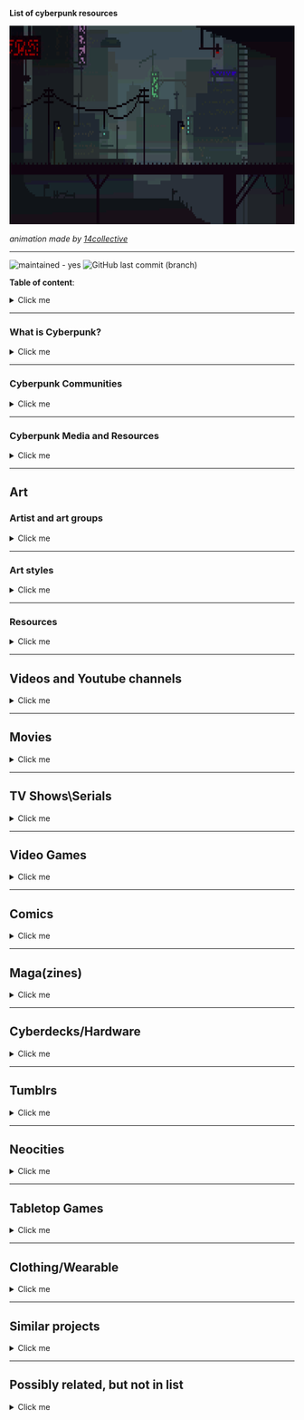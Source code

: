 __List of cyberpunk resources__


<img src="https://raw.githubusercontent.com/the29a/cyberpunk/02eae9a9c8568be4a276da3888d7dd876f54f084/media/Nightcity%20Animation.gif" width="700" height="350">

_animation made by [14collective](https://14collective.itch.io/pixel-art-background-backdrops-jungles-cities-and-underwater)_

---

![maintained - yes](https://img.shields.io/badge/maintained-yes-blue)
![GitHub last commit (branch)](https://img.shields.io/github/last-commit/the29a/cyberpunk/main)

__Table of content__:
<details>
  <summary>Click me</summary>

- [Art](#art)
  - [Artist and art groups](#artist-and-art-groups)
    - [Banksy](#banksy)
    - [Survival Research Laboratories](#survival-research-laboratories)
    - [Sheng Lam](#sheng-lam)
    - [Paul Chadeisson](#paul-chadeisson)
    - [Josan Gonsales (Death Burger)](#josan-gonsales-death-burger)
    - [Simon Stålenhag](#simon-stålenhag)
    - [Chris Doretz](#chris-doretz)
    - [Pixel Jeff](#pixel-jeff)
  - [Art styles](#art-styles)
    - [Glitch Art](#glitch-art)
    - [New Aesthetic](#new-aesthetic)
    - [Net Art](#net-art)
    - [Street Art](#street-art)
    - [Pixel Art](#pixel-art)
    - [ASCII art](#ascii-art)
    - [Robotic Artwork](#robotic-artwork)
  - [Resources](#resources)
- [Videos and Youtube channels](#videos-and-youtube-channels)
  - [Youtube channels](#youtube-channels)
  - [Cyberpunk Documentary](#cyberpunk-documentary)
  - [BBS the Documentary](#bbs-the-documentary)
- [Movies](#movies)
  - [Ghost in the Shell](#ghost-in-the-shell)
  - [Gamer](#gamer)
  - [Alita: Battle Angel](#alita-battle-angel)
  - [Blade Runner](#blade-runner)
    - [Blade Runner](#blade-runner-1)
    - [Blade Runner 2049](#blade-runner-2049)
  - [The Matrix Trilogy](#the-matrix-trilogy)
    - [The Matrix](#the-matrix)
    - [The Matrix Reloaded](#the-matrix-reloaded)
    - [The Matrix Revolutions](#the-matrix-revolutions)
  - [Ready Player One](#ready-player-one)
  - [Upgrade](#upgrade)
  - [The Fifth Element](#the-fifth-element)
  - [Minority Report](#minority-report)
  - [Oblivion](#oblivion)
  - [TRON:](#tron)
    - [TRON](#tron-1)
    - [TRON: Legacy](#tron-legacy)
  - [Looper](#looper)
  - [Total Recall](#total-recall)
    - [Total Recall](#total-recall-1)
    - [Total Recall (remake)](#total-recall-remake)
  - [Elysium](#elysium)
  - [Chappie](#chappie)
  - [A.I. Artificial Intelligence](#ai-artificial-intelligence)
  - [Equilibrium](#equilibrium)
  - [Dredd](#dredd)
    - [Judge Dredd](#judge-dredd)
    - [Dredd](#dredd-1)
  - [I, Robot](#i-robot)
  - [Fortress](#fortress)
  - [Cyborg 2](#cyborg-2)
  - [Grid Runners (Virtual Combat)](#grid-runners-virtual-combat)
  - [Until the end of the world](#until-the-end-of-the-world)
  - [Hardware](#hardware)
  - [Cyberpunk (90's documentary)](#cyberpunk-90s-documentary)
  - [Techno Warriors (Dian zi ge men zhan shi)](#techno-warriors-dian-zi-ge-men-zhan-shi)
  - [Cypher](#cypher)
  - [New Rose Hotel](#new-rose-hotel)
  - [Webmaster](#webmaster)
  - [Gattaca](#gattaca)
  - [Brazil](#brazil)
  - [Zero Theorem](#zero-theorem)
  - [13th Floor](#13th-floor)
  - [Nirvana](#nirvana)
  - [Johnny Mnemonic](#johnny-mnemonic)
  - [Strange days](#strange-days)
  - [Lawnmower Man](#lawnmower-man)
  - [Dark City](#dark-city)
  - [La Jetée](#la-jetée)
  - [Metropolis (1927)](#metropolis-1927)
  - [Hackers](#hackers)
  - [Technotise: Edit and I](#technotise-edit-and-i)
  - [Kamikaze 1989](#kamikaze-1989)
  - [Hands of Steel (Vendetta dal futuro)](#hands-of-steel-vendetta-dal-futuro)
  - [Class of 1999](#class-of-1999)
  - [Crime Zone](#crime-zone)
  - [Full Metal Yakuza (Full Metal gokudô)](#full-metal-yakuza-full-metal-gokudô)
  - [2047: Virtual Revolution](#2047-virtual-revolution)
  - [Advantageous](#advantageous)
  - [Ares](#ares)
  - [Finch](#finch)
  - [Anon (2018)](#anon-2018)
- [TV Shows\\Serials](#tv-showsserials)
  - [Aeon Flux](#aeon-flux)
  - [Almost Human](#almost-human)
  - [Altered Carbon](#altered-carbon)
  - [Black Mirror](#black-mirror)
  - [Blade Runner: Black Lotus](#blade-runner-black-lotus)
  - [Caprica](#caprica)
  - [Continuum (I'll Follow You Down)](#continuum-ill-follow-you-down)
  - [Cowboy Bebop (2021 TV series)](#cowboy-bebop-2021-tv-series)
  - [Dark](#dark)
  - [Devs](#devs)
  - [Dollhouse](#dollhouse)
  - [Electric Dreams](#electric-dreams)
  - [Firefly](#firefly)
  - [Fringe](#fringe)
  - [Humans](#humans)
  - [Love, Death \& Robots](#love-death--robots)
  - [Mr. Robot](#mr-robot)
  - [Sense8](#sense8)
  - [Stargate SG-1](#stargate-sg-1)
  - [The Expanse](#the-expanse)
  - [Westworld](#westworld)
- [Video Games](#video-games)
  - [2064: Read Only Memories](#2064-read-only-memories)
  - [Beneath a Steel Sky](#beneath-a-steel-sky)
  - [Blade Runner](#blade-runner-2)
  - [Cloudpunk](#cloudpunk)
    - [Cloudpunk](#cloudpunk-1)
    - [Cloudpunk - City of Ghosts](#cloudpunk---city-of-ghosts)
  - [CyberPunk 2077](#cyberpunk-2077)
    - [CyberPunk 2077](#cyberpunk-2077-1)
    - [Cyberpunk 2077: Phantom Liberty](#cyberpunk-2077-phantom-liberty)
  - [Cypher](#cypher-1)
  - [Deus Ex Machina](#deus-ex-machina)
  - [Deus Ex](#deus-ex)
    - [Deus Ex](#deus-ex-1)
    - [Deus Ex: Human Revolution](#deus-ex-human-revolution)
    - [Deus Ex: Mankind Divided](#deus-ex-mankind-divided)
  - [ExaPunks](#exapunks)
  - [SHENZHEN I/O](#shenzhen-io)
  - [Eliza](#eliza)
  - [Gamedec](#gamedec)
  - [Gemini Rue](#gemini-rue)
  - [Gunpoint](#gunpoint)
  - [\>observer\_](#observer_)
  - [Orwell](#orwell)
    - [Orwell: Keeping an Eye On You](#orwell-keeping-an-eye-on-you)
    - [Orwell: Ignorance is Strength](#orwell-ignorance-is-strength)
  - [RUINER](#ruiner)
  - [Satellite Reign](#satellite-reign)
  - [Shadowrun](#shadowrun)
    - [Shadowrun Returns](#shadowrun-returns)
    - [Shadowrun: Dragonfall](#shadowrun-dragonfall)
    - [Shadowrun: Hong Kong](#shadowrun-hong-kong)
  - [Snatcher](#snatcher)
  - [System Shock](#system-shock)
    - [System Shock](#system-shock-1)
    - [System Shock 2](#system-shock-2)
  - [Technobabylon](#technobabylon)
  - [Uplink](#uplink)
  - [Hacknet](#hacknet)
  - [VA-11 Hall-A](#va-11-hall-a)
  - [VirtuaVerse](#virtuaverse)
  - [Watch Dogs](#watch-dogs)
    - [Watch Dogs](#watch-dogs-1)
    - [Watch Dogs 2](#watch-dogs-2)
  - [while True: learn()](#while-true-learn)
- [Comics](#comics)
  - [Transmetropolitan](#transmetropolitan)
  - [Judge Dredd](#judge-dredd-1)
  - [Hacktivist](#hacktivist)
  - [Huxley](#huxley)
- [Maga(zines)](#magazines)
  - [n-o-d-e zine](#n-o-d-e-zine)
  - [Lainzine](#lainzine)
  - [2600 The Hacker Quarterly](#2600-the-hacker-quarterly)
  - [CYBR](#cybr)
- [Cyberdecks/Hardware](#cyberdeckshardware)
- [Tumblrs](#tumblrs)
- [Neocities](#neocities)
- [Tabletop Games](#tabletop-games)
  - [Cryptomancer RPG](#cryptomancer-rpg)
- [Clothing/Wearable](#clothingwearable)
- [Similar projects](#similar-projects)
- [Possibly related, but not in list](#possibly-related-but-not-in-list)
  - [TV Shows\\Serials](#tv-showsserials-1)
    - [Battlestar Galactica](#battlestar-galactica)

</details>

---

### What is Cyberpunk?
<details>
  <summary>Click me</summary>

- [A Cyberpunk Manifesto](http://blog.9while9.com/manifesto-anthology/1997.html) by Christian As. Kirtchev. (1997)
- [https://cyberpunkforums.com/viewtopic.php?id=361](https://cyberpunkforums.com/viewtopic.php?id=361)
- [https://wiki.installgentoo.com/index.php?title=Cyberpunk](https://wiki.installgentoo.com/index.php?title=Cyberpunk)

</details>

---

### Cyberpunk Communities
<details>
  <summary>Click me</summary>

- [reddit.com/r/cyberpunk](https://www.reddit.com/r/Cyberpunk)
- [cyberpunkforums.com/](http://www.cyberpunkforums.com/)
- [lainchan.org/](https://lainchan.org/)
- [new.systemspace.network/](https://new.systemspace.network/)
- [Dangeru.us/](https://dangeru.us/)
- [Anon.Cafe/cyber](https://anon.cafe/cyber/)
- [Wirechan.org/cyber](https://wirechan.org/cy/)
- [8kun.top/cyber](https://8kun.top/cyber/index.html)

</details>

---

### Cyberpunk Media and Resources
<details>
  <summary>Click me</summary>

- [https://www.exolymph.news/](https://www.exolymph.news/) (archived)
- [https://blackfogzine.org/](https://blackfogzine.org/)
- [http://www.planetdamage.com/](http://www.planetdamage.com/)
- [http://www.cyberpunkreview.com/](http://www.cyberpunkreview.com/)
- [https://cyberpunked.org/](https://cyberpunked.org/)
- [https://n-o-d-e.net](https://n-o-d-e.net)
- [https://jinteki.industries/](https://jinteki.industries/)
- [https://cyberpunkdatabase.net/](https://cyberpunkdatabase.net/)
- [http://project.cyberpunk.ru/idb/](http://project.cyberpunk.ru/idb/)
- [http://project.cyberpunk.ru/lib/](http://project.cyberpunk.ru/lib/)

</details>

---

## Art
### Artist and art groups
<details>
  <summary>Click me</summary>

#### Banksy
Banksy is a pseudonymous England-based street artist, political activist and film director whose real name and identity remain unconfirmed and the subject of speculation. His works of political and social commentary have appeared on streets, walls and bridges throughout the world.
- [Official Website](http://banksy.co.uk/)
- [Wikipedia: Banksy](https://en.wikipedia.org/wiki/Banksy)

#### Survival Research Laboratories
Survival Research Laboratories (SRL) is an American performance art group that pioneered the genre of large-scale machine performance. Founded in 1978 by Mark Pauline, the group is known in particular for their performances where custom-built machines, often robotic, compete to destroy each other.
- [Official Website](http://www.srl.org/)
- [Wikipedia: Survival Research Laboratories](https://en.wikipedia.org/wiki/Survival_Research_Laboratories)

#### Sheng Lam
Freelance concept artist.
- [Artstation](https://www.artstation.com/shenglam)

#### Paul Chadeisson
Freelance concept artist.
- [Artstation](https://www.artstation.com/pao)

#### Josan Gonsales (Death Burger) 
- [tumblr](https://deathherald.tumblr.com/)
- [citatel9](https://citadel9.com/)
- [twitter](https://twitter.com/b378unit)

#### Simon Stålenhag
Simon Stålenhag (b. 1984) is the internationally acclaimed author and artist behind The Electric State, Tales from the Loop and Things from the Flood. His highly imaginative images and stories depicting illusive sci-fi phenomena in mundane, hyper-realistic Scandinavian and American landscapes have made Stålenhag one of the most sought-after visual storytellers in the world.
- [Official Website](https://www.simonstalenhag.se/index.html)

#### Chris Doretz
Concept Artist, Industrial Designer
- [Artstation](https://cdodez.artstation.com/)

#### Pixel Jeff
Pixel Artist / Freelancer
- [Artstation](https://pixeljeff1995.artstation.com/)

</details>

---

### Art styles
<details>
  <summary>Click me</summary>

#### Glitch Art
Glitch art is the practice of using digital or analog errors for aesthetic purposes by either corrupting digital data or physically manipulating electronic devices.
- [Wikipedia: Glitch art](https://en.wikipedia.org/wiki/Glitch_art)

#### New Aesthetic 
The New Aesthetic is a term coined by James Bridle used to refer to the increasing appearance of digital technology and the Internet in the physical world, and the blending of virtual and physical. The phenomenon has been around for a long time but James Bridle articulated the notion through a series of talks and observations.
- [Wikipedia: New Aesthetic](https://en.wikipedia.org/wiki/New_Aesthetic)

#### Net Art
Internet art (also known as net art) is a form of new media art distributed via the Internet. This form of art circumvents the traditional dominance of the physical gallery and museum system. In many cases, the viewer is drawn into some kind of interaction with the work of art. Artists working in this manner are sometimes referred to as net artists. 
- [Wikipedia: Internet art](https://en.wikipedia.org/wiki/Internet_art)

#### Street Art 
Street art is visual art created in public locations for public visibility. It has been associated with the terms "independent art," "post-graffiti", "neo-graffiti" and guerrilla art. Street art has evolved from the early forms of defiant graffiti into a more commercial form of art, as one of the main differences now lies with the messaging. 
- [Wikipedia: Street art](https://en.wikipedia.org/wiki/Street_art)

#### Pixel Art
Pixel artis a form of digital art drawn with graphical software where images are built using pixels as the only building block. It is widely associated with the low-resolution graphics from 8-bit and 16-bit era computers, arcade machines and video game consoles, in addition to other limited systems such as LED displays and graphing calculators, which have a limited number of pixels and colors available.
- [Wikipedia: Pixel Art](https://en.wikipedia.org/wiki/Pixel_art)

#### ASCII art
ASCII art is a graphic design technique that uses computers for presentation and consists of pictures pieced together from the 95 printable (from a total of 128) characters defined by the ASCII Standard from 1963 and ASCII compliant character sets with proprietary extended characters (beyond the 128 characters of standard 7-bit ASCII).
- [Wikipedia: ASCII Art](https://en.wikipedia.org/wiki/ASCII_art)

#### Robotic Artwork
Robotic art is any artwork that employs some form of robotic or automated technology. There are many branches of robotic art, one of which is robotic installation art, a type of installation art that is programmed to respond to viewer interactions, by means of computers, sensors and actuators. 
- [Wikipedia: Robotic Artwork](https://en.wikipedia.org/wiki/Robotic_art)

</details>

---

### Resources
<details>
  <summary>Click me</summary>

- [DeviantArt. tag: cyberpunk](https://www.deviantart.com/tag/cyberpunk)
- [Fine Art America](https://fineartamerica.com/art/cyberpunk)
- [archillect.com](https://archillect.com/) Archillect is an AI created to discover and share stimulating visual content
- [16colo.rs](https://16colo.rs/) ASCII and ANSI art archive

</details>

---

## Videos and Youtube channels
<details>
  <summary>Click me</summary>

### Youtube channels
- [N-O-D-E TV](https://www.youtube.com/c/NODEtv/videos)

### Cyberpunk Documentary
- [Youtube: Cyberpunk Documentary PART 1 | Neuromancer, Blade Runner, RoboCop, Akira, Shadowrun](https://www.youtube.com/watch?v=sttm8Q9rOdQ)
- [Youtube: Cyberpunk Documentary PART 2 | Ghost in the Shell, Shadowrun, Total Recall, Blade Runner Game](https://www.youtube.com/watch?v=0VoX3vr6CCM)
- [Youtube: Cyberpunk Documentary PART 3 | The Matrix, System Shock, Snow Crash, Hackers, VR & Simulation Theory](https://www.youtube.com/watch?v=KczJNtexinY)

### BBS the Documentary
The BBS (bulletin board system) scene of the 80s and 90s was a magical time. Long before the Internet escaped from the lab, connected the planet and redefined what it meant to use a computer there was a brave and pioneering band of computer users who spent their time, money and sanity setting up their home computers and phone lines to welcome anyone who called.
- [Youtube: BBS Documentary](https://www.youtube.com/watch?v=nO5vjmDFZaI)

</details>

---

## Movies
<details>
  <summary>Click me</summary>

### Ghost in the Shell
In the near future, humans are augmented with cybernetic improvements such as vision, strength and intelligence. Augmentation developer Hanka Robotics establishes a secret project to develop an artificial body, or "shell", that can integrate a human brain rather than an AI.
- [Wikipedia: Ghost in the Shell](https://en.wikipedia.org/wiki/Ghost_in_the_Shell_(2017_film))
- [imdb: Ghost in the Shell](https://www.imdb.com/title/tt1219827/)
- [Kinopoisk: Призрак в доспехах](https://www.kinopoisk.ru/film/843789/)

### Gamer
In a future mind-controlling game, death row convicts are forced to battle in a 'Doom'-type environment. Convict Kable, controlled by Simon, a skilled teenage gamer, must survive thirty sessions in order to be set free. 
- [Wikipedia: Gamer](https://en.wikipedia.org/wiki/Gamer_(2009_film))
- [imdb: Gamer](https://www.imdb.com/title/tt1034032/)
- [Kinopoisk: Геймер](https://www.kinopoisk.ru/film/325393/)  

### Alita: Battle Angel
A deactivated cyborg's revived, but can't remember anything of her past and goes on a quest to find out who she is. 
- [Alita: Battle Angel](https://en.wikipedia.org/wiki/Alita:_Battle_Angel)
- [Alita: Battle Angel](https://www.imdb.com/title/tt0437086/)  
- [Kinopoisk: Алита: Боевой ангел](https://www.kinopoisk.ru/film/88173/)

### Blade Runner
#### Blade Runner
A blade runner must pursue and terminate four replicants who stole a ship in space, and have returned to Earth to find their creator.
- [Wikipedia Blade Runner](https://en.wikipedia.org/wiki/Blade_Runner)
- [imdb: Blade Runner](https://www.imdb.com/title/tt0083658/) 
- [Kinopoisk: Бегущий по лезвию](https://www.kinopoisk.ru/film/403/)

#### Blade Runner 2049
Young Blade Runner K's discovery of a long-buried secret leads him to track down former Blade Runner Rick Deckard, who's been missing for thirty years. 
- [Wikipedia: Blade Runner 2049](https://en.wikipedia.org/wiki/Blade_Runner_2049) 
- [imdb: Blade Runner 2049](https://www.imdb.com/title/tt1856101) 
- [Kinopoisk: Бегущий по лезвию 2049](https://www.kinopoisk.ru/film/589290/)

### The Matrix Trilogy
#### The Matrix
When a beautiful stranger leads computer hacker Neo to a forbidding underworld, he discovers the shocking truth--the life he knows is the elaborate deception of an evil cyber-intelligence. 
- [Wikipedia: The Matrix](https://en.wikipedia.org/wiki/The_Matrix)
- [imdb: The Matrix](https://www.imdb.com/title/tt0133093) 
- [Kinopoisk: ](https://www.kinopoisk.ru/film/301/)

#### The Matrix Reloaded
Freedom fighters Neo, Trinity and Morpheus continue to lead the revolt against the Machine Army, unleashing their arsenal of extraordinary skills and weaponry against the systematic forces of repression and exploitation.
- [Wikipedia: The Matrix Reloaded](https://en.wikipedia.org/wiki/The_Matrix_Reloaded)
- [imdb:The Matrix Reloaded](https://www.imdb.com/title/tt0234215/) 
- [Kinopoisk: Матрица: Перезагрузка ](https://www.kinopoisk.ru/film/299/)

#### The Matrix Revolutions
The human city of Zion defends itself against the massive invasion of the machines as Neo fights to end the war at another front while also opposing the rogue Agent Smith.
- [Wikipedia: The Matrix Revolutions](https://en.wikipedia.org/wiki/The_Matrix_Revolutions)
- [imdb: The Matrix Revolutions](https://www.imdb.com/title/tt0242653/):  
- [Kinopoisk: Матрица: Революция](https://www.kinopoisk.ru/film/316/)

### Ready Player One
When the creator of a virtual reality called the OASIS dies, he makes a posthumous challenge to all OASIS users to find his Easter Egg, which will give the finder his fortune and control of his world.
- [Wikipedia: Ready Player One](https://en.wikipedia.org/wiki/Ready_Player_One_(film))
- [imdb: Ready Player One](https://www.imdb.com/title/tt1677720/)
- [Kinopoisk: Первому игроку приготовиться](https://www.kinopoisk.ru/film/538225/)

### Upgrade
Set in the near-future, technology controls nearly all aspects of life. But when the world of Grey, a self-labeled technophobe, is turned upside down, his only hope for revenge is an experimental computer chip implant.
- [imdb: Upgrade](https://www.imdb.com/title/tt6499752)
- [Wikipedia: Upgrade](https://en.wikipedia.org/wiki/Upgrade_(film))
- [Kinopoisk: Апгрейд](https://www.kinopoisk.ru/film/1009784/) 
   
### The Fifth Element
In the colorful future, a cab driver unwittingly becomes the central figure in the search for a legendary cosmic weapon to keep Evil and Mr. Zorg at bay. 
- [Wikipedia: The Fifth Element](https://en.wikipedia.org/wiki/The_Fifth_Element)
- [imdb: The Fifth Element](https://www.imdb.com/title/tt0119116/)
- [Kinopoisk: Пятый элемент](https://www.kinopoisk.ru/film/2656/)

### Minority Report
In a future where a special police unit is able to arrest murderers before they commit their crimes, an officer from that unit is himself accused of a future murder. 
- [Wikipedia: Minority Report](https://en.wikipedia.org/wiki/Minority_Report_(film))
- [imdb: Minority Report](https://www.imdb.com/title/tt0181689/)
- [Kinopoisk: Особое мнение](https://www.kinopoisk.ru/film/496/)

### Oblivion
A veteran assigned to extract Earth's remaining resources begins to question what he knows about his mission and himself.
- [Wikipedia: Oblivion](https://en.wikipedia.org/wiki/Oblivion_(2013_film))
- [imdb: Oblivion](https://www.imdb.com/title/tt1483013/) 
- [Kinopoisk: Обливион](https://www.kinopoisk.ru/film/470185/)

### TRON:
#### TRON
A computer hacker is abducted into the digital world and forced to participate in gladiatorial games where his only chance of escape is with the help of a heroic security program. 
- [Wikipedia: TRON](https://en.wikipedia.org/wiki/Tron)
- [imdb: TRON](https://www.imdb.com/title/tt0084827/) 
- [Kinopoisk: Трон](https://www.kinopoisk.ru/film/17463/)

#### TRON: Legacy
The son of a virtual world designer goes looking for his father and ends up inside the digital world that his father designed. He meets his father's corrupted creation and a unique ally who was born inside the digital world.
- [Wikipedia: Tron: Legacy](https://en.wikipedia.org/wiki/Tron:_Legacy)
- [imdb: TRON: Legacy](https://www.imdb.com/title/tt1104001/)  
- [Kinopoisk: Трон: Наследие](https://www.kinopoisk.ru/film/399959/)

### Looper
In 2074, when the mob wants to get rid of someone, the target is sent into the past, where a hired gun awaits - someone like Joe - who one day learns the mob wants to 'close the loop' by sending back Joe's future self for assassination.
- [Wikipedia: Looper](https://en.wikipedia.org/wiki/Looper_(film))
- [imdb: Looper](https://www.imdb.com/title/tt1276104/)  
- [Kinopoisk: Петля времени](https://www.kinopoisk.ru/film/463354/)

### Total Recall
#### Total Recall
When a man goes for virtual vacation memories of the planet Mars, an unexpected and harrowing series of events forces him to go to the planet for real - or is he? 
- [Wikipedia: Total Recall](https://en.wikipedia.org/wiki/Total_Recall_(1990_film))
- [imdb: Total Recall](https://www.imdb.com/title/tt0100802/)
- [Kinopoisk: Вспомнить всё](https://www.kinopoisk.ru/film/2443/)

#### Total Recall (remake) 
A factory worker, Douglas Quaid, begins to suspect that he is a spy after visiting Rekall - a company that provides its clients with implanted fake memories of a life they would like to have led - goes wrong and he finds himself on the run. 
- [Wikipedia: Total Recall (2012 film)](https://en.wikipedia.org/wiki/Total_Recall_(2012_film))
- [imdb: Total Recall (remake)](https://www.imdb.com/title/tt1386703/) 
- [Kinopoisk: Вспомнить всё](https://www.kinopoisk.ru/film/453374/)

### Elysium
In the year 2154, the very wealthy live on a man-made space station while the rest of the population resides on a ruined Earth. A man takes on a mission that could bring equality to the polarized worlds. 
- [Wikipedia: Elysium](https://en.wikipedia.org/wiki/Elysium_(film))
- [imdb: Elysium](https://www.imdb.com/title/tt1535108/)
- [Kinopoisk: Элизиум: Рай не на Земле](https://www.kinopoisk.ru/film/487409/)

### Chappie 
In the near future, crime is patrolled by a mechanized police force. When one police droid, Chappie, is stolen and given new programming, he becomes the first robot with the ability to think and feel for himself.
- [Wikipedia: Chappie](https://en.wikipedia.org/wiki/Chappie_(film))
- [imdb: Chappie](https://www.imdb.com/title/tt1823672/)
- [Kinopoisk: Робот по имени Чаппи](https://www.kinopoisk.ru/film/591485/)

### A.I. Artificial Intelligence
A highly advanced robotic boy longs to become "real" so that he can regain the love of his human mother. 
- [Wikipedia: A.I. Artificial Intelligence](https://en.wikipedia.org/wiki/A.I._Artificial_Intelligence)
- [imdb: A.I. Artificial Intelligence](https://www.imdb.com/title/tt0212720/)
- [Kinopoisk: Искусственный разум](https://www.kinopoisk.ru/film/594/)

### Equilibrium 
In an oppressive future where all forms of feeling are illegal, a man in charge of enforcing the law rises to overthrow the system and state. 
- [Wikipedia: Equilibrium](https://en.wikipedia.org/wiki/Equilibrium_(film))
- [imdb: Equilibrium](https://www.imdb.com/title/tt0238380/) 
- [Kinopoisk: Эквилибриум](https://www.kinopoisk.ru/film/309/)

### Dredd
#### Judge Dredd
In a dystopian future, Joseph Dredd, the most famous Judge (a police officer with instant field judiciary powers), is convicted for a crime he did not commit and must face his murderous counterpart.
- [Wikipedia: Judge Dredd](https://en.wikipedia.org/wiki/Judge_Dredd_(film))
- [indb: Judge Dredd](https://www.imdb.com/title/tt0113492/)  
- [Kinopoisk: Судья Дредд (1995)](https://www.kinopoisk.ru/film/5927/)

#### Dredd
In a violent, futuristic city where the police have the authority to act as judge, jury and executioner, a cop teams with a trainee to take down a gang that deals the reality-altering drug, SLO-MO.
- [Wikipedia: Dredd](https://en.wikipedia.org/wiki/Dredd)
- [imdb: Dredd](https://www.imdb.com/title/tt1343727/)  
- [Kinopoisk: Судья Дредд (2012)](https://www.kinopoisk.ru/film/437678/)

### I, Robot
In 2035, a technophobic cop investigates a crime that may have been perpetrated by a robot, which leads to a larger threat to humanity. 
- [Wikipedia: I, Robot](https://en.wikipedia.org/wiki/I,_Robot_(film))
- [imdb: I, Robot](https://www.imdb.com/title/tt0343818/)
- [Kinopoisk: Я, робот](https://www.kinopoisk.ru/film/4886/)

### Fortress
In a future, private underground prison/Fortress, the inmates are computer controlled with CCTV, dream readers and devices that can cause pain or death. John and his illegally pregnant wife are inside but want to escape before birth.
- [Wikipedia: Fortress (1992 film)](https://en.wikipedia.org/wiki/Fortress_(1992_film))
- [imdb: Fortress](https://www.imdb.com/title/tt0106950/)
- [Kinopoisk: Крепость (1992)](https://www.kinopoisk.ru/film/18255/)

### Cyborg 2
Two companies battle for Cyborg domination. One's built a cyborg so human, that they hope, she'll get into the competition's HQ and explode. But she escapes with her human martial arts instructor.  
- [Wikipedia: Cyborg 2](https://en.wikipedia.org/wiki/Cyborg_2)
- [imdb: Cyborg 2](https://www.imdb.com/title/tt0106639)
- [Kinopoisk: Киборг 2: Стеклянная тень (1993)](https://www.kinopoisk.ru/film/21654/)

### Grid Runners (Virtual Combat)
A border cop must defeat the virtual reality warrior while learning to relate to one of the cybersex babes.  
- [imdb: Grid Runners](https://www.imdb.com/title/tt0113220)
- [Kinopoisk: Беглецы компьютерных сетей (1995)](https://www.kinopoisk.ru/film/6458/)

### Until the end of the world 
In 1999, Claire's life is forever changed after she survives a car crash. She rescues Sam and starts traveling around the world with him. Writer Eugene follows them and writes their story, as a way of recording dreams is being invented.
- [Wikipedia: Until the end of the world](https://en.wikipedia.org/wiki/Until_the_End_of_the_World)
- [imdb: Until the end of the world](https://www.imdb.com/title/tt0101458/)
- [Kinopoisk: Когда наступит конец света (1991)](https://www.kinopoisk.ru/film/15150/)

### Hardware 
The head of a cyborg reactivates, rebuilds itself, and goes on a violent rampage in a space marine's girlfriend's apartment. 
- [Wikipedia: Hardware](https://en.wikipedia.org/wiki/Hardware_(film))
- [imdb: Hardware](https://www.imdb.com/title/tt0099740)
- [Kinopoisk: Железо](https://www.kinopoisk.ru/film/8841/)

### Cyberpunk (90's documentary)
Stylistic documentary about the cyberpunk movement. William Gibson, author of cyberpunk classic Neuromancer, and Timothy Leary, famous advocate of psychedelic drugs, share their thoughts on the future of society and technology.
- [imdb: Cyberpunk (90's documentary)](https://www.imdb.com/title/tt0398910/)
- [Youtube: Cyberpunk (90's documentary)](https://www.youtube.com/watch?v=AxbZq8Zmd88)

### Techno Warriors (Dian zi ge men zhan shi)
In the future, a computer bug sets a new breed of armed and dangerous villains loose on an unsuspecting world. Digital game characters who govern their own destiny and with global domination at their cyber fingerprints pose the biggest threat to mankind.
- [imdb: Techno Warriors](https://www.imdb.com/title/tt0256428)
- [Kinopoisk: Технобойцы (1998)](https://www.kinopoisk.ru/film/55294/)

### Cypher
An unsuspecting, disenchanted man finds himself working as a spy in the dangerous, high-stakes world of corporate espionage. Quickly getting way over-his-head, he teams up with a mysterious femme fatale.
- [Wikipedia: Cypher](https://en.wikipedia.org/wiki/Cypher_(film))
- [imdb: Cypher](https://www.imdb.com/title/tt0284978/)
- [Kinopoisk: Кодер](https://www.kinopoisk.ru/film/22324/)

### New Rose Hotel
Two businessmen are hired to steal secrets from a rival, and decide to use a beautiful call girl to do so. 
- [Wikipedia: New Rose Hotel](https://en.wikipedia.org/wiki/New_Rose_Hotel_(film))
- [imdb: New Rose Hotel](https://www.imdb.com/title/tt0133122/)
- [Kinopoisk: Отель Новая Роза](https://www.kinopoisk.ru/film/6896/)

### Webmaster
After hacking into the most powerful of all domains the Stoiser domain, JB thought that the cruel Stoiser would kill him. But instead he gave him a job - as a webmaster.
- [Wikipedia: Webmaster](https://en.wikipedia.org/wiki/Webmaster_(film))
- [imdb: Webmaster](https://www.imdb.com/title/tt0136535/)
- [Kinopoisk: Повелитель сети](https://www.kinopoisk.ru/film/64014/)

### Gattaca
A genetically inferior man assumes the identity of a superior one in order to pursue his lifelong dream of space travel. 
- [Wikipedia: Gattaca](https://en.wikipedia.org/wiki/Gattaca)
- [imdb: Gattaca](https://www.imdb.com/title/tt0119177)
- [Kinopoisk: Гаттака](https://www.kinopoisk.ru/film/5012/)

### Brazil
A bureaucrat in a dystopic society becomes an enemy of the state as he pursues the woman of his dreams. 
- [Wikipedia: Brazil (1985 film)](https://en.wikipedia.org/wiki/Brazil_(1985_film))
- [imdb: Brazil](https://www.imdb.com/title/tt0088846/) 
- [Kinopoisk: Бразилия](https://www.kinopoisk.ru/film/483/)

### Zero Theorem
A hugely talented but socially isolated computer operator is tasked by Management to prove the Zero Theorem: that the universe ends as nothing, rendering life meaningless. But meaning is what he already craves. 
- [Wikipedia: The Zero Theorem](https://en.wikipedia.org/wiki/The_Zero_Theorem)
- [imdb: Zero Theorem](https://www.imdb.com/title/tt2333804/)
- [Kinopoisk: Теорема Зеро](https://www.kinopoisk.ru/film/696977/)

### 13th Floor
In 1999 Los Angeles, Hannon Fuller (Mueller-Stahl) owns a multibillion-dollar computer enterprise and is the inventor of a newly completed virtual reality (VR) simulation of 1937 Los Angeles, filled with simulated humans unaware they are computer programs.
- [Wikipedia: The Thirteenth Floor](https://en.wikipedia.org/wiki/The_Thirteenth_Floor)
- [imdb: 13th Floor](https://www.imdb.com/title/tt0139809/)
- [Kinopoisk: Тринадцатый этаж](https://www.kinopoisk.ru/film/1086/)

### Nirvana
The main character Solo in Nirvana, a computer game developed by Jimi for release in 3 days, has gained self-awareness after a virus attack. Solo wants to be deleted. Jimi wants to find his ex. 
- [Wikipedia: Nirvana (1997 Film)](https://en.wikipedia.org/wiki/Nirvana_(1997_film))
- [imdb: Nirvana](https://www.imdb.com/title/tt0119794)
- [Kinopoisk: Нирвана](https://www.kinopoisk.ru/film/35545/)

### Johnny Mnemonic
A data courier, literally carrying a data package inside his head, must deliver it before he dies from the burden or is killed by the Yakuza. 
- [Wikipedia: Johnny Mnemonic](https://en.wikipedia.org/wiki/Johnny_Mnemonic_(film))
- [imdb: Johnny Mnemonic](https://www.imdb.com/title/tt0113481/)
- [Kinopoisk: Джонни Мнемоник](https://www.kinopoisk.ru/film/3800/)

### Strange days 
A former cop turned street-hustler accidentally uncovers a conspiracy in Los Angeles in 1999. 
- [Wikipedia: Strange days](https://en.wikipedia.org/wiki/Strange_Days_(film))
- [imdb: Strange days](https://www.imdb.com/title/tt0114558/)
- [Kinopoisk: Странные дни](https://www.kinopoisk.ru/film/1099/)

### Lawnmower Man 
After the destruction of Virtual Space Industries at the end of the first film, Jobe is discovered in the rubble and is brought to the facilities of Jonathan Walker (Kevin Conway), a powerful corporate tycoon, where his face is reconstructed and he is hooked back online through virtual reality to work for Walker. 
- [Wikipedia: Lawnmower Man](https://en.wikipedia.org/wiki/The_Lawnmower_Man_(film))
- [imdb: Lawnmower Man](https://www.imdb.com/title/tt0116839/)
- [Kinopoisk: Газонокосильщик](https://www.kinopoisk.ru/film/7449/)

### Dark City
A man struggles with memories of his past, which includes a wife he cannot remember, and a nightmarish world, no one else seems to be waking up from. 
- [Wikipedia: Dark City](https://en.wikipedia.org/wiki/Dark_City_(1998_film))
- [imdb: Dark city](https://www.imdb.com/title/tt0118929/)
- [Kinopoisk: Тёмный город](https://www.kinopoisk.ru/film/4739/)

### La Jetée
The story of a man forced to explore his memories in the wake of World War III's devastation, told through still images. 
- [Wikipedia: La Jetée](https://en.wikipedia.org/wiki/La_Jet%C3%A9e)
- [imdb: La Jetée](https://www.imdb.com/title/tt0056119/)
- [Kinopoisk: Взлетная полоса](https://www.kinopoisk.ru/film/160900/)

### Metropolis (1927) 
In the future, in the Million-acre city of Metropolis, wealthy industrialists and business magnates and their top employees reign from 50 to 1,000-story skyscrapers, while underground-dwelling workers toil to operate the great machines that power the city.
- [Metropolis (1927)](https://en.m.wikipedia.org/wiki/Metropolis_(1927_film))
- [imdb: Metropolis](https://www.imdb.com/title/tt0017136/)
- [Kinopoisk: Метрополис](https://www.kinopoisk.ru/film/417/)

### Hackers 
Hackers are blamed for making a virus that will capsize five oil tankers.
- [Wikipedia: Hackers](https://en.wikipedia.org/wiki/Hackers_(film))
- [imdb: Hackers](https://www.imdb.com/title/tt0113243/)
- [Kinopoisk: Хакеры](https://www.kinopoisk.ru/film/4134/)

### Technotise: Edit and I
Edit, a psychology student, installs herself a stolen military chip to pass the university. But due certain circumstances Edit develops a second personality.
- [Wikipedia: Technotise: Edit and I](https://en.wikipedia.org/wiki/Technotise:_Edit_%26_I)
- [imdb: Technotise: Edit and I](https://www.imdb.com/title/tt1372301/)
- [Kinopoisk: Эдит и я](https://www.kinopoisk.ru/film/448405/)

### Kamikaze 1989
In a totalitarian society of the future, in which the government controls all facets of the press, a homicide detective investigates a string of bombings, and finds out more than he bargained for.
- [Wikipedia: Kamikaze 1989](https://en.wikipedia.org/wiki/Kamikaze_1989)
- [imdb: Kamikaze 89](https://www.imdb.com/title/tt0084191)
- [Kinopoisk: Камикадзе 1989](https://www.kinopoisk.ru/film/137247/)

### Hands of Steel (Vendetta dal futuro)
A cyborg is programmed to kill a scientist who holds the fate of mankind in his hands. He fails and hides in a diner in a desert run by a woman who likes him. The people who sent him are after him and so is the local arm wrestling champ.
- [Wikipedia: Vendetta dal futuro](https://en.wikipedia.org/wiki/Vendetta_dal_futuro)
- [imdb: Hands of Steel](https://www.imdb.com/title/tt0091166/)
- [Kinopoisk: Стальные руки (1986)](https://www.kinopoisk.ru/film/181560/)
 
### Class of 1999
Three ex-military robots are reprogrammed as teachers and secretly placed in a school where most students are part of organized gangs. They begin to respond violently to unruly students, and their military training starts to take over.
- [Wikipedia: Class of 1999](https://en.wikipedia.org/wiki/Class_of_1999)
- [imdb: Class of 1999](https://www.imdb.com/title/tt0099277/)
- [Kinopoisk: Класс 1999](https://www.kinopoisk.ru/film/14439/)

### Crime Zone
Helen and Bone live in a repressive futuristic dystopian society they badly want to escape from. Mysterious Jason hires them to steal a disc for him. It's practically a suicide mission, but he claims he can smuggle them out, in return.
- [Wikipedia: Crime Zone](https://en.wikipedia.org/wiki/Crime_Zone)
- [imdb: Crime Zone](https://www.imdb.com/title/tt0094918/)
- [Kinopoisk: Криминальная зона](https://www.kinopoisk.ru/film/28205/)

### Full Metal Yakuza (Full Metal gokudô)
An inexperienced gangster is killed alongside his strong, respected boss and awakens to find a mad scientist has given him a new body made partly of his boss and partly of indestructible bionics.
- [Wikipedia: Full Metal Yakuza](https://en.wikipedia.org/wiki/Full_Metal_Yakuza)
- [imdb: Full Metal Yakuza](https://www.imdb.com/title/tt0299910/)
- [Kinopoisk: Цельнометаллический якудза](https://www.kinopoisk.ru/film/368184/)

### 2047: Virtual Revolution
In a future mega city, where most people spend most time hooked up to a virtual world.
- [Wikipedia: Virtual Revolution](https://en.wikipedia.org/wiki/Virtual_Revolution)
- [imdb: 2047: Virtual Revolution](https://www.imdb.com/title/tt4054004/)
- [Kinopoisk: Виртуальная революция](https://www.kinopoisk.ru/film/873134/)
  
### Advantageous
In a near-future city where soaring opulence overshadows economic hardship.
- [Wikipedia: Advantageous](https://en.wikipedia.org/wiki/Advantageous)
- [imdb: Advantageous](https://www.imdb.com/title/tt3090670/) 
- [Kinopoisk: Выгода](https://www.kinopoisk.ru/film/783816/)

### Ares
In a future France with many unemployed, big companies run the country.
- [Wikipedia: Ares](https://en.wikipedia.org/wiki/Ares_(film))
- [imdb: Ares](https://www.imdb.com/title/tt4216902/)
- [Kinopoisk: Арес](https://www.kinopoisk.ru/film/859654/)

### Finch 
On a post-apocalyptic Earth, a robot, built to protect the life of his creator's beloved dog.
- [Wikipedia: Finch](https://en.wikipedia.org/wiki/Finch_(film))
- [imdb: Finch](https://www.imdb.com/title/tt3420504/)
- [Kinopoisk: Финч](https://www.kinopoisk.ru/film/823616/)

### Anon (2018) 
In a world without anonymity or crime, a detective meets a woman who threatens their security.
- [Wikipedia: Anon](https://en.wikipedia.org/wiki/Anon_(film))
- [imdb: Anon (2018)](https://www.imdb.com/title/tt5397194/) 
- [Kinopoisk: Анон](https://www.kinopoisk.ru/film/979121/)

</details>

---

## TV Shows\Serials

<details>
  <summary>Click me</summary>

### Aeon Flux
- [Wikipedia: Aeon Flux](https://en.wikipedia.org/wiki/%C3%86on_Flux)
- [imdb: Aeon Flux](https://www.imdb.com/title/tt0111873/)
- [Kinopoisk: Эон Флакс (2005)](https://www.kinopoisk.ru/series/229646/)

### Almost Human
- [Wikipedia: Almost Human (2013)](https://en.wikipedia.org/wiki/Almost_Human_(2013_film))
- [imdb: Almost Human](https://www.imdb.com/title/tt2654580/)
- [Kinopoisk: Почти человек (2013 – 2014)](https://www.kinopoisk.ru/series/733636/)

### Altered Carbon
- [Wikipedia: Altered Carbon (TV series)](https://en.wikipedia.org/wiki/Altered_Carbon_(TV_series))
- [imdb: Altered Carbon](https://www.imdb.com/title/tt2261227/)
- [Kinopoisk: Видоизменённый углерод (сериал 2018 – 2020)](https://www.kinopoisk.ru/series/669089/)

### Black Mirror
- [Wikipedia: Black Mirror](https://en.wikipedia.org/wiki/Black_Mirror)
- [imdb: Black Mirror](https://www.imdb.com/title/tt2085059/)
- [Kinopoisk: Чёрное Зеркало](https://www.kinopoisk.ru/series/655800/)

### Blade Runner: Black Lotus
- [Wikipedia: Blade Runner: Black Lotus](https://en.wikipedia.org/wiki/Blade_Runner:_Black_Lotus)
- [imdb: Blade Runner: Black Lotus](https://www.imdb.com/title/tt9359796/)
- [Kinopoisk: Бегущий по лезвию: Чёрный лотос](https://www.kinopoisk.ru/series/1212708/)

### Caprica
- [Wikipedia: Caprica](https://en.wikipedia.org/wiki/Caprica)
- [imdb: Caprica](https://www.imdb.com/title/tt0799862/)
- [Kinopoisk: Каприка](https://www.kinopoisk.ru/series/460138/)

### Continuum (I'll Follow You Down)
I'll Follow You Down is a 2013 Canadian techno-thriller film written and directed by Richie Mehta. Outside the United States and Canada, the film was released as Continuum.
- [Wikipedia: I'll Follow You Down](https://en.wikipedia.org/wiki/I%27ll_Follow_You_Down)
- [imdb: Continuum](https://www.imdb.com/title/tt1954347/)
- [Kinopoisk: Я последую за тобой](https://www.kinopoisk.ru/film/626091/)

### Cowboy Bebop (2021 TV series) 
- [Wikipedia: Cowboy Bebop (2021 TV series)](https://en.wikipedia.org/wiki/Cowboy_Bebop_(2021_TV_series))
- [imdb: Cowboy Bebop](https://www.imdb.com/title/tt1267295/)
- [Kinopoisk: Ковбой Бибоп (сериал 2021)](https://www.kinopoisk.ru/series/426368/)

### Dark
- [Wikipedia: Dark (TV series)](https://en.wikipedia.org/wiki/Dark_(TV_series))
- [imdb: Dark](https://www.imdb.com/title/tt5753856/)
- [Kinopoisk: Тьма](https://www.kinopoisk.ru/series/1032606/)

### Devs
- [Wikipedia: Devs (TV series)](https://en.wikipedia.org/wiki/Devs_(TV_series))
- [imdb: Devs](https://www.imdb.com/title/tt8134186/)
- [Kinopoisk: Программисты (мини–сериал 2020)](https://www.kinopoisk.ru/series/1137249/)

### Dollhouse
- [Wikipedia: Dollhouse (TV series)](https://en.wikipedia.org/wiki/Dollhouse_(TV_series))
- [imdb: Dollhouse](https://www.imdb.com/title/tt1135300/)
- [Kinopoisk: Кукольный дом (сериал 2009 – 2010)](https://www.kinopoisk.ru/series/412341/)

### Electric Dreams
- [Wikipedia: Electric Dreams (2017 TV series)](https://en.wikipedia.org/wiki/Electric_Dreams_(2017_TV_series))
- [imdb: Electric Dreams](https://www.imdb.com/title/tt5711280/)
- [Kinopoisk: Электрические сны](https://www.kinopoisk.ru/series/1044254/)

### Firefly
- [Wikipedia: Firefly (TV series)](https://en.wikipedia.org/wiki/Firefly_(TV_series))
- [imdb: Firefly](https://www.imdb.com/title/tt0303461/)
- [Kinopoisk: Светлячок (сериал 2002 – 2003)](https://www.kinopoisk.ru/series/178720/)

### Fringe
- [Wikipedia: Fringe (TV series)](https://en.wikipedia.org/wiki/Fringe_(TV_series))
- [imdb: Fringe](https://www.imdb.com/title/tt1119644/)
- [Kinopoisk: Грань](https://www.kinopoisk.ru/series/412342/)

### Humans
- [Wikipedia: Humans (TV series)](https://en.wikipedia.org/wiki/Humans_(TV_series))
- [imdb: Humans](https://www.imdb.com/title/tt4122068/)
- [Kinopoisk: Люди](https://www.kinopoisk.ru/series/855925/)

### Love, Death & Robots
- [Wikipedia: Love, Death & Robots](https://en.wikipedia.org/wiki/Love,_Death_%26_Robots)
- [imdb: Love, Death & Robots](https://www.imdb.com/title/tt9561862/)
- [Kinopoisk: Любовь. Смерть. Роботы](https://www.kinopoisk.ru/series/1228254/)

### Mr. Robot
- [Wikipedia: Mr. Robot](https://en.wikipedia.org/wiki/Mr._Robot)
- [imdb: Mr. Robot](https://www.imdb.com/title/tt4158110/)
- [Kinopoisk: Мистер Робот](https://www.kinopoisk.ru/series/859908/)

### Sense8
- [Wikipedia: Sense8](https://en.wikipedia.org/wiki/Sense8)
- [imdb: Sense8](https://www.imdb.com/title/tt2431438/)
- [Kinopoisk: Восьмое чувство](https://www.kinopoisk.ru/series/818707/)

### Stargate SG-1
- [Wikipedia: Stargate SG-1](https://en.wikipedia.org/wiki/Stargate_SG-1)
- [imdb: Stargate SG-1](https://www.imdb.com/title/tt0118480/)
- [Kinopoisk: Звездные врата: ЗВ-1](https://www.kinopoisk.ru/series/178566/)

### The Expanse
- [Wikipedia: The Expanse](https://en.wikipedia.org/wiki/The_Expanse_(TV_series))
- [imdb: The Expanse](https://www.imdb.com/title/tt3230854/)
- [Kinopoisk: Пространство](https://www.kinopoisk.ru/series/805092/)

### Westworld
- [Wikipedia: Westworld](https://en.wikipedia.org/wiki/Westworld_(TV_series))
- [imdb: Westworld](https://www.imdb.com/title/tt0475784/)
- [Kinopoisk: Мир Дикого Запада](https://www.kinopoisk.ru/series/195523/)

</details>

---

## Video Games
<details>
  <summary>Click me</summary>
  
### 2064: Read Only Memories
- [Wikipedia: 2064: Read Only Memories](https://en.wikipedia.org/wiki/2064%3A_Read_Only_Memories)
- [Steam: 2064: Read Only Memories](https://store.steampowered.com/app/330820/2064_Read_Only_Memories/)

### Beneath a Steel Sky
- [Wikipedia: Beneath a Steel Sky](https://en.wikipedia.org/wiki/Beneath_a_Steel_Sky)
- [GOG: Beneath a Steel Sky](https://www.gog.com/game/beneath_a_steel_sky)
- [Steam: Beneath a Steel Sky](https://store.steampowered.com/app/1368340/Beneath_a_Steel_Sky/)

### Blade Runner
- [Wikipedia: Blade Runner](https://en.wikipedia.org/wiki/Blade_Runner_(1997_video_game))
- [GOG: Blade Runner](https://www.gog.com/game/blade_runner)
- [Steam: Blade Runner: Enhanced Edition](https://store.steampowered.com/app/1678420/Blade_Runner_Enhanced_Edition/)

### Cloudpunk
#### Cloudpunk
- [Wikipedia: Cloudpunk](https://en.wikipedia.org/wiki/Cloudpunk)
- [Steam: Cloudpunk](https://store.steampowered.com/app/746850/Cloudpunk/)
- [GOG: Cloudpunk](https://www.gog.com/ru/game/cloudpunk)

#### Cloudpunk - City of Ghosts
- [Steam: Cloudpunk - City of Ghosts](https://store.steampowered.com/app/1536370/Cloudpunk__City_of_Ghosts/)
- [GOG:  Cloudpunk - City of Ghosts ](https://www.gog.com/ru/game/cloudpunk_city_of_ghosts)

### CyberPunk 2077
#### CyberPunk 2077
- [CyberPunk 2077 Official Site](https://www.cyberpunk.net/)
- [Wikipedia: Cyberpunk 2077](https://en.wikipedia.org/wiki/Cyberpunk_2077)
- [Steam: Cyberpunk 2077](https://store.steampowered.com/app/1091500/Cyberpunk_2077/)
- [GOG:  Cyberpunk 2077](https://www.gog.com/en/game/cyberpunk_2077)
#### Cyberpunk 2077: Phantom Liberty 
- [Steam: Cyberpunk 2077: Phantom Liberty](https://store.steampowered.com/app/2138330/Cyberpunk_2077/)
- [GOG: Cyberpunk 2077: Phantom Liberty](https://www.gog.com/en/game/cyberpunk_2077_phantom_liberty)

### Cypher
- [Cypher Official Site](https://cabrerabrothers.com/)

### Deus Ex Machina
- [Wikipedia: Deus Ex Machina (1984)](https://en.wikipedia.org/wiki/Deus_Ex_Machina_(video_game))
- [Steam: Deus Ex Machina, Game of the Year, 30th Anniversary Collector’s Edition](https://store.steampowered.com/app/508910/Deus_Ex_Machina_Game_of_the_Year_30th_Anniversary_Collectors_Edition/)

### Deus Ex 
#### Deus Ex 
- [Wikipedia: Deus Ex](https://en.wikipedia.org/wiki/Deus_Ex)
- [Wikipedia: Deus Ex (2000)](https://en.wikipedia.org/wiki/Deus_Ex_(video_game))
- [Steam: Deus Ex: Game of the Year Edition](https://store.steampowered.com/app/6910/Deus_Ex_Game_of_the_Year_Edition/)
- [Steam: Deus Ex: Revision (Mod)](https://store.steampowered.com/app/397550/Deus_Ex_Revision/)
- [GOG: Deus Ex GOTY Edition ](https://www.gog.com/ru/game/deus_ex)
- [GOG: Deus Ex Revision (Mod)](https://www.gog.com/ru/game/deus_ex_revision)

#### Deus Ex: Human Revolution
- [Steam: Deus Ex: Human Revolution - Director's Cut](https://store.steampowered.com/app/238010/Deus_Ex_Human_Revolution__Directors_Cut/)
- [GOG:  Deus Ex: Human Revolution - Director’s Cut ](https://www.gog.com/ru/game/deus_ex_human_revolution_directors_cut)

#### Deus Ex: Mankind Divided 
- [Steam: Deus Ex: Mankind Divided](https://store.steampowered.com/app/337000/Deus_Ex_Mankind_Divided/)
- [GOG: Deus Ex: Mankind Divided](https://www.gog.com/ru/game/deus_ex_mankind_divided)

### ExaPunks
- [ExaPunks Official Site](https://www.zachtronics.com/exapunks/)
- [Steam: ExaPunks](https://store.steampowered.com/app/716490/EXAPUNKS/)
- [GOG: ExaPunks](https://www.gog.com/game/exapunks)
- [itch.io: ExaPunks](https://zachtronics.itch.io/exapunks)

### SHENZHEN I/O
- [SHENZHEN I/O Official Site](https://www.zachtronics.com/shenzhen-io/)
- [Steam: SHENZHEN I/O](https://store.steampowered.com/app/504210/SHENZHEN_IO/)
- [GOG: SHENZHEN I/O](https://www.gog.com/game/shenzhen_io)
- [itch.io: SHENZHEN I/O](https://zachtronics.itch.io/shenzhen-io)

### Eliza
- [Steam: Eliza](https://store.steampowered.com/app/716500/Eliza/)
- [GOG: Eliza](https://www.gog.com/game/eliza)
- [itch.io: Eliza](https://zachtronics.itch.io/eliza)

### Gamedec
- [Gamedec Official Site](https://gamedec.com/)
- [Steam: Gamedec - Definitive Edition](https://store.steampowered.com/app/917720/Gamedec__Definitive_Edition/)
- [GOG: Gamedec - Definitive Edition](https://www.gog.com/ru/game/gamedec)

### Gemini Rue
- [Wikipedia: Gemini Rue](https://en.wikipedia.org/wiki/Gemini_Rue)
- [Steam: Gemini Rue](https://store.steampowered.com/app/80310/Gemini_Rue/)
- [GOG: Gemini Rue](https://www.gog.com/ru/game/gemini_rue)

### Gunpoint
- [Gunpoint Official Site](https://www.pentadact.com/category/gunpoint/)
- [Wikipedia: Gunpoint](https://en.wikipedia.org/wiki/Gunpoint_(video_game))
- [Steam: Gunpoint](https://store.steampowered.com/app/206190/Gunpoint/)

### >observer_
- [Wikipedia: Observer](https://en.wikipedia.org/wiki/Observer_(video_game))
- [Steam: >observer_](https://store.steampowered.com/app/514900/observer/)
- [Steam: Observer: System Redux](https://store.steampowered.com/app/1386900/Observer_System_Redux/)
- [GOG: Observer: System Redux - Deluxe Edition ](https://www.gog.com/en/game/observer_system_redux_deluxe_edition)

### Orwell
- [Wikipedia: Orwell (video game)](https://en.wikipedia.org/wiki/Orwell_(video_game))

#### Orwell: Keeping an Eye On You
- [Steam: Orwell: Keeping an Eye On You](https://store.steampowered.com/app/491950/Orwell_Keeping_an_Eye_On_You/)
- [GOG: Orwell](https://www.gog.com/game/orwell)

#### Orwell: Ignorance is Strength
- [Orwell: Ignorance is Strength](https://store.steampowered.com/app/633060/Orwell_Ignorance_is_Strength/)
- [GOG:  Orwell: Ignorance is Strength](https://www.gog.com/ru/game/orwell_ignorance_is_strength)

### RUINER
- [RUINER Official Site](http://ruinergame.com/)
- [Wikipedia: RUINER](https://en.wikipedia.org/wiki/Ruiner_(video_game))
- [Steam: RUINER](https://store.steampowered.com/app/464060/RUINER/)
- [GOG: RUINER](https://www.gog.com/game/ruiner)

### Satellite Reign
- [Wikipedia: Satellite Reign](https://en.wikipedia.org/wiki/Satellite_Reign)
- [Steam: Satellite Reign](https://store.steampowered.com/app/268870/Satellite_Reign/)
- [GOG: Satellite Reign](https://www.gog.com/de/game/satellite_reign)

### Shadowrun
- [Wikipedia: Shadowrun](https://en.wikipedia.org/wiki/Shadowrun)

#### Shadowrun Returns
- [Wikipedia: Shadowrun Returns](https://en.wikipedia.org/wiki/Shadowrun_Returns)
- [Steam: Shadowrun Returns](https://store.steampowered.com/app/234650/Shadowrun_Returns/)
- [GOG: Shadowrun Returns](https://www.gog.com/game/shadowrun_returns)

#### Shadowrun: Dragonfall
- [Wikipedia: Shadowrun: Dragonfall](https://en.wikipedia.org/wiki/Shadowrun:_Dragonfall)
- [Shadowrun: Dragonfall](https://store.steampowered.com/app/300550/Shadowrun_Dragonfall__Directors_Cut/)
- [GOG: Shadowrun: Dragonfall - Director's Cut](https://www.gog.com/game/shadowrun_dragonfall_directors_cut)

#### Shadowrun: Hong Kong
- [Wikipedia: Shadowrun: Hong Kong](https://en.wikipedia.org/wiki/Shadowrun:_Hong_Kong)
- [Steam: Shadowrun: Hong Kong](https://store.steampowered.com/app/346940/Shadowrun_Hong_Kong__Extended_Edition/)
- [GOG: Shadowrun Hong Kong - Extended Edition](https://www.gog.com/game/shadowrun_hong_kong_extended_edition)

### Snatcher
- [Wikipedia: Snatcher](https://en.wikipedia.org/wiki/Snatcher_(video_game))
- [myabandonware.com: Statcher](https://www.myabandonware.com/game/snatcher-7te)

### System Shock
#### System Shock
- [System Shock Official Website](https://www.systemshock.com/)
- [Wikipedia: System Shock](https://en.wikipedia.org/wiki/System_Shock)
- [Steam: System Shock: Enhanced Edition](https://store.steampowered.com/app/410710/System_Shock_Enhanced_Edition/)
- [Steam: System Shock (2023)](https://store.steampowered.com/app/482400/System_Shock/)
- [GOG: System Shock: Enhanced Edition ](https://www.gog.com/ru/game/system_shock_enhanced_edition)
- [GOG: System Shock (2023)](https://www.gog.com/game/system_shock)

#### System Shock 2
- [Steam: System Shock 2](https://store.steampowered.com/app/238210/System_Shock_2/)
- [GOG: System Shock 2](https://www.gog.com/ru/game/system_shock_2)

### Technobabylon
- [Technobabylon Official Site](http://www.wadjeteyegames.com/games/technobabylon/)
- [Wikipedia: Technobabylon](https://en.wikipedia.org/wiki/Technobabylon)
- [Steam: Technobabylon](https://store.steampowered.com/app/307580/Technobabylon/)
- [GOG: Technobabylon](https://www.gog.com/ru/game/technobabylon)

### Uplink
- [Wikipedia: Uplink](https://en.wikipedia.org/wiki/Uplink_(video_game))
- [Steam: Uplink](https://store.steampowered.com/app/1510/Uplink)
- [GOG: Uplink: Hacker Elite](https://www.gog.com/en/game/uplink_hacker_elite)

### Hacknet
- [Hacknet Official Site](https://hacknet-os.com/)
- [Steam: Hacknet](https://store.steampowered.com/app/365450/Hacknet/)
- [GOG: Hacknet](https://www.gog.com/game/hacknet)

### VA-11 Hall-A
- [Wikipedia: VA-11 Hall-A](https://en.wikipedia.org/wiki/VA-11_Hall-A)
- [Steam: VA-11 Hall-A](https://store.steampowered.com/app/447530/VA11_HallA_Cyberpunk_Bartender_Action/)
- [GOG: VA-11 Hall-A: Cyberpunk Bartender Action ](https://www.gog.com/game/va11_halla)

### VirtuaVerse
- [Wikipedia: VirtuaVerse](https://en.wikipedia.org/wiki/VirtuaVerse)
- [Steam: VirtuaVerse](https://store.steampowered.com/app/1019310/VirtuaVerse/)
- [GOG: VirtuaVerse](https://www.gog.com/de/game/virtuaverse)

### Watch Dogs
#### Watch Dogs
- [Wikipedia: Watch Dogs](https://en.wikipedia.org/wiki/Watch_Dogs)
- [Steam: Watch Dogs](https://store.steampowered.com/app/243470/Watch_Dogs/)

#### Watch Dogs 2
- [Wikipedia: Watch Dogs 2](https://en.wikipedia.org/wiki/Watch_Dogs_2)
- [Watch Dogs 2](https://store.steampowered.com/app/447040/Watch_Dogs_2/)

### while True: learn()
- [Steam: while True: learn()](https://store.steampowered.com/app/619150/while_True_learn/)

</details>

---
## Comics
<details>
  <summary>Click me</summary>

### Transmetropolitan
- [Wikipedia: Transmetropolitan](https://en.wikipedia.org/wiki/Transmetropolitan)
- [readcomiconline.li: Transmetropolitan](https://readcomiconline.li/Comic/Transmetropolitan)

### Judge Dredd
- [Wikipedia: Judge_Dredd](https://en.wikipedia.org/wiki/Judge_Dredd)
- [readcomiconline.li: Judge Dredd (1983)](https://readcomiconline.li/Comic/Judge-Dredd-1983)
- [readcomiconline.li: Judge Dredd: The Complete Case Files information](https://readcomiconline.li/Comic/Judge-Dredd-The-Complete-Case-Files)

### Hacktivist
- [readcomiconline.li: Hacktivist](https://readcomiconline.li/Comic/Hacktivist)

### Huxley
- [Huxley Official Site](https://huxleysaga.com/)
- [Huxley](https://benmaurodesign.com/HUXLEY-GRAPHIC-NOVEL)

</details>

---

## Maga(zines)
<details>
  <summary>Click me</summary>

### n-o-d-e zine
- [NODE](https://n-o-d-e.net/zine/index.html)

### Lainzine
- [Lainzine](https://lainzine.org/)
- [https://lainzine.neocities.org/](https://lainzine.neocities.org/)

### 2600 The Hacker Quarterly
- [https://www.2600.com/](https://www.2600.com/)

### CYBR
- [CYBR](https://cybrmagazine.com/)

</details>

---

## Cyberdecks/Hardware
<details>
  <summary>Click me</summary>

- [reddit.com/r/cyberdeck/](https://www.reddit.com/r/cyberDeck/)
- [mntre.com](https://mntre.com/)

</details>

---

## Tumblrs
<details>
  <summary>Click me</summary>

- https://cyberpunkonline.net/
- http://0110000101111000.tumblr.com/
- http://virtualizedmemories.tumblr.com/
- http://alteredcarbone.tumblr.com/
- http://blackiochronicles.tumblr.com/
- http://c-yberpunk.tumblr.com/
- http://cf-12.tumblr.com/
- http://cheezeb0rg.tumblr.com/
- http://cyberphonetics.tumblr.com/
- http://cyberpunkhero.tumblr.com/
- http://cyberpunkimages.tumblr.com/
- http://cyberpunknoise.tumblr.com/
- http://cyberpunktokyo.tumblr.com/
- http://cybertunage.tumblr.com/
- http://cypulchre.tumblr.com/
- http://deathdol.tumblr.com/
- http://deatherit.tumblr.com
- http://digitalisticnoise.tumblr.com/
- http://drawforbroke.tumblr.com/
- http://dystopianfuture.tumblr.com/
- http://echoesfromtheruins.tumblr.com/
- http://enjoydigitallife.tumblr.com/
- http://fleshcoatedtechnology.tumblr.com/
- http://futurefanfare.tumblr.com/
- http://hedonicglitch.tumblr.com/
- http://helaeon.tumblr.com/
- http://instinctualization.tumblr.com/
- http://internet-of-dreams.tumblr.com/
- http://khymeira.tumblr.com/
- http://noclipdesigns.tumblr.com/
- http://ono-sendai-cyberspace7.tumblr.com/
- http://opticalcamouflage.tumblr.com/
- http://otakugangsta.com/
- http://parallaxdimension.tumblr.com/
- http://powerglove.tumblr.com/
- http://rekall.tumblr.com/
- http://reverse-digital.tumblr.com/
- http://roboticnetwork.tumblr.com/
- http://scarecrow-feedback.tumblr.com/
- http://slimetroop.tumblr.com/
- http://sid766.tumblr.com/
- http://spanglypants-mcfuckyou.tumblr.com/
- https://tacticalneuralimplant.tumblr.com/
- http://thechromenet.tumblr.com/
- http://tohaheavyindustries.tumblr.com/
- http://trenchcoatsheep.tumblr.com/
- http://uzicopter.tumblr.com/
- http://wondershock.tumblr.com/
- http://cerebralzero.tumblr.com/
- http://feedbackwild.tumblr.com/
- [Cyberpunk Noise](https://cyberpunknoise.tumblr.com/)

</details>

---

## Neocities
<details>
  <summary>Click me</summary>

- https://angusnicneven.com
- http://fauux.neocities.org
- https://mebious.neocities.org
- https://blackwings.neocities.org
- https://webnavi.neocities.org
- https://newchapter.neocities.org
- https://unplug.neocities.org/
- https://apollobase.neocities.org/news.html

</details>

---

## Tabletop Games
<details>
  <summary>Click me</summary>

### Cryptomancer RPG
- [Cryptomancer RPG Official Site](http://cryptorpg.com/)

</details>

---

## Clothing/Wearable
<details>
  <summary>Click me</summary>

- [5060/Machine56](https://5060.bigcartel.com/)
- [ACRONYM](https://acrnm.com/)
- [BlackTailor](https://www.blacktailor.store/)
- [Demobaza](https://www.demobaza.com/)
- [Dustrial](https://dustrial.net/)
- [Enshadower](https://www.enshadower.me/)
- [Guerilla Group](https://guerrilla-group.co/)
- [HackAttack Shoes](https://www.aliveshoes.com/brand/hackattack)
- [Krakatau](https://en.krakatauwear.com/)
- [neo4ic](https://neo4ic.com/)
- [Niepce Inc](https://niepceinc.com/)
- [N-O-D-E Shop](https://n-o-d-e.shop/)
- [ZOLNAR](https://www.etsy.com/shop/ZOLNAR)

</details>

---

## Similar projects
<details>
  <summary>Click me</summary>

- [https://github.com/gonzalo-/cyberpunk](https://github.com/gonzalo-/cyberpunk)
- [https://cyberpunkdatabase.net/](https://cyberpunkdatabase.net/)

</details>

---

## Possibly related, but not in list
<details>
  <summary>Click me</summary>

### TV Shows\Serials
#### Battlestar Galactica
- [Wikipedia: Battlestar Galactica](https://en.wikipedia.org/wiki/Battlestar_Galactica)
- [imdb: Battlestar Galactica](https://www.imdb.com/title/tt0407362/)
- [Kinopoisk: ?]

</details>